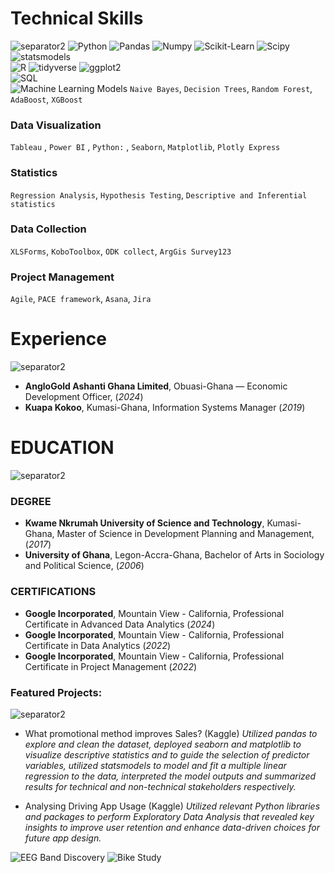 # Technical Skills
![separator2](https://i.imgur.com/4gX5WFr.png)
![Python](https://img.shields.io/badge/python-3670A0?style=for-the-badge&logo=python&logoColor=ffdd54) ![Pandas](https://img.shields.io/badge/pandas-%234D4D4D.svg?style=for-the-badge&logo=pandas&logoColor=white)  ![Numpy](https://img.shields.io/badge/numpy-%234D4D4D.svg?style=for-the-badge&logo=numpy&logoColor=white)  ![Scikit-Learn](https://img.shields.io/badge/scikit_learn-%234D4D4D.svg?style=for-the-badge&logo=scikit_learn&logoColor=white)  ![Scipy](https://img.shields.io/badge/scipy-%234D4D4D.svg?style=for-the-badge&logo=scipy&logoColor=white)  ![statsmodels](https://img.shields.io/badge/statsmodel-%234D4D4D.svg?style=for-the-badge&logo=statsmodel&logoColor=white)<br>
![R](https://img.shields.io/badge/r-3670A0?style=for-the-badge&logo=r&logoColor=ffdd54) ![tidyverse](https://img.shields.io/badge/tidyverse-%234D4D4D.svg?style=for-the-badge&logo=tidyverse&logoColor=white)  ![ggplot2](https://img.shields.io/badge/ggplot2-%234D4D4D.svg?style=for-the-badge&logo=ggplot2&logoColor=white)  
![SQL](https://img.shields.io/badge/sql-3670A0?style=for-the-badge&logo=sql&logoColor=ffdd54)  
![Machine Learning Models](https://img.shields.io/badge/machine_learning-B7472A?style=for-the-badge&logo=machine_learning&logoColor=white)
`Naive Bayes`, `Decision Trees`, `Random Forest`, `AdaBoost`, `XGBoost`
### Data Visualization
`Tableau` , `Power BI` , `Python:` , `Seaborn`, `Matplotlib`, `Plotly Express`
### Statistics 
`Regression Analysis`, `Hypothesis Testing`, `Descriptive and Inferential statistics`
### Data Collection
`XLSForms`, `KoboToolbox`, `ODK collect`, `ArgGis Survey123`
### Project Management
`Agile`, `PACE framework`, `Asana`, `Jira`

# Experience
![separator2](https://i.imgur.com/4gX5WFr.png)

- **AngloGold Ashanti Ghana Limited**, Obuasi-Ghana — Economic Development Officer, (_2024_)
- **Kuapa Kokoo**, Kumasi-Ghana, Information Systems Manager (_2019_)

# EDUCATION
![separator2](https://i.imgur.com/4gX5WFr.png)
### DEGREE
- **Kwame Nkrumah University of Science and Technology**, Kumasi-Ghana, Master of Science in Development Planning and Management, (_2017_)
- **University of Ghana**, Legon-Accra-Ghana, Bachelor of Arts in Sociology and Political Science, (_2006_)

### CERTIFICATIONS
- **Google Incorporated**, Mountain View - California, Professional Certificate in Advanced Data Analytics (_2024_)
- **Google Incorporated**, Mountain View - California, Professional Certificate in Data Analytics (_2022_)
- **Google Incorporated**, Mountain View - California, Professional Certificate in Project Management (_2022_)

### Featured Projects:
![separator2](https://i.imgur.com/4gX5WFr.png)
- What promotional method improves Sales? (Kaggle)
_Utilized pandas to explore and clean the dataset, deployed seaborn and matplotlib to visualize descriptive statistics and to guide the selection of predictor variables, utilized statsmodels to model and fit a multiple linear regression to the data, interpreted the model outputs and summarized results for technical and non-technical stakeholders respectively._
* Analysing Driving App Usage (Kaggle)
 _Utilized relevant Python libraries and packages to perform Exploratory Data Analysis that revealed key insights to improve user retention and enhance data-driven choices for future app design._

![EEG Band Discovery](/assets/img/discovery.jpeg)
![Bike Study](/assets/img/biudy.jpeg)
[](https://m)
